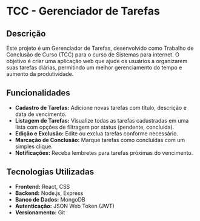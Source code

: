 # TCC - Gerenciador de Tarefas
## Descrição
Este projeto é um Gerenciador de Tarefas, desenvolvido como Trabalho de Conclusão de Curso (TCC) para o curso de Sistemas para internet. O objetivo é criar uma aplicação web que ajude os usuários a organizarem suas tarefas diárias, permitindo um melhor gerenciamento do tempo e aumento da produtividade.

## Funcionalidades
- **Cadastro de Tarefas:** Adicione novas tarefas com título, descrição e data de vencimento. 
- **Listagem de Tarefas:** Visualize todas as tarefas cadastradas em uma lista com opções de filtragem por status (pendente, concluída).
- **Edição e Exclusão:** Edite ou exclua tarefas conforme necessário.
- **Marcação de Conclusão:** Marque tarefas como concluídas com um simples clique.
- **Notificações:** Receba lembretes para tarefas próximas do vencimento.

## Tecnologias Utilizadas
- **Frontend:** React, CSS
- **Backend:** Node.js, Express
- **Banco de Dados:** MongoDB
- **Autenticação:** JSON Web Token (JWT)
- **Versionamento:** Git
